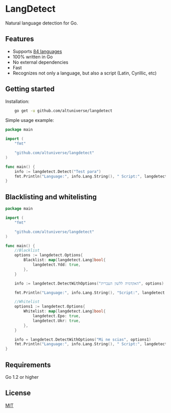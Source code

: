 # LangDetect

Natural language detection for Go.

## Features
* Supports [84 languages](https://github.com/altuniverse/langdetect/blob/master/SUPPORTED_LANGUAGES.md)
* 100% written in Go
* No external dependencies
* Fast
* Recognizes not only a language, but also a script (Latin, Cyrillic, etc)

## Getting started
Installation:
```sh
    go get -u github.com/altuniverse/langdetect
```

Simple usage example:
```go
package main

import (
	"fmt"

	"github.com/altuniverse/langdetect"
)

func main() {
	info := langdetect.Detect("Test para")
	fmt.Println("Language:", info.Lang.String(), " Script:", langdetect.Scripts[info.Script], " Confidence: ", info.Confidence)
}
```

## Blacklisting and whitelisting
```go
package main

import (
	"fmt"

	"github.com/altuniverse/langdetect"
)

func main() {
	//Blacklist
	options := langdetect.Options{
		Blacklist: map[langdetect.Lang]bool{
			langdetect.Ydd: true,
		},
	}

	info := langdetect.DetectWithOptions("האקדמיה ללשון העברית", options)

	fmt.Println("Language:", info.Lang.String(), "Script:", langdetect.Scripts[info.Script])

	//Whitelist
	options1 := langdetect.Options{
		Whitelist: map[langdetect.Lang]bool{
			langdetect.Epo: true,
			langdetect.Ukr: true,
		},
	}

	info = langdetect.DetectWithOptions("Mi ne scias", options1)
	fmt.Println("Language:", info.Lang.String(), " Script:", langdetect.Scripts[info.Script])
}
```

## Requirements
Go 1.2 or higher

## License
[MIT](https://github.com/altuniverse/langdetect/blob/master/LICENSE)

